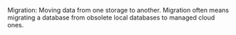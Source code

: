 Migration: Moving data from one storage to another. Migration often means migrating a database from obsolete local databases to managed cloud ones.